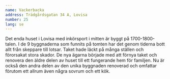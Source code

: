 ```yaml
---
name: Vackerbacka
address: Trädgårdsgatan 34 A, Lovisa
number: 25
lang: se
---
```

Det enda huset i Lovisa med inkörsport i mitten är byggt på 1700-1800-talen. I de 9 byggnaderna som funnits på tomten har det genom tiderna bott allt från skeppare till lotsar. Taket hade läckt på många ställen och förorsakat stora skador. De nya ägarna började med att förnya taket och renovera den äldre delen av huset till ett fungerande hem för familjen. Nu är också den andra delen av den unika byggnaden renoverad och  omfattar förutom ett allrum även några sovrum och ett kök.
